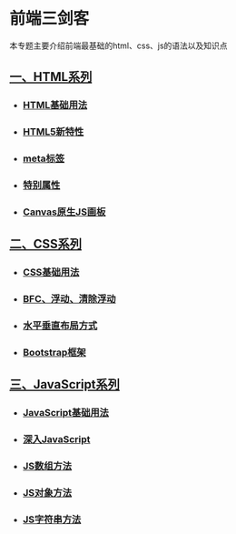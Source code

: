 # 前端三剑客

本专题主要介绍前端最基础的html、css、js的语法以及知识点

## [一、HTML系列](../../html/)

- ### [HTML基础用法](../../html/HTML)

- ### [HTML5新特性](../../html/HTML5)

- ### [meta标签](../../html/meta)

- ### [特别属性](../../html/special)

- ### [Canvas原生JS画板](../../html/Canvas)

## [二、CSS系列](../../css/)

- ### [CSS基础用法](../../css/CSS)

- ### [BFC、浮动、清除浮动](../../css/BFC)

- ### [水平垂直布局方式](../../css/horizontal-vertical)

- ### [Bootstrap框架](../../css/Bootstrap)

## [三、JavaScript系列](../../js/)

- ### [JavaScript基础用法](../../js/JavaScript)

- ### [深入JavaScript](../../js/JS-Depth)

- ### [JS数组方法](../../js/JS-Array)

- ### [JS对象方法](../../js/JS-Object)

- ### [JS字符串方法](../../js/JS-String)